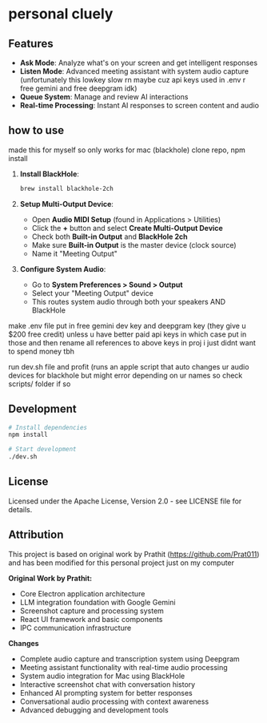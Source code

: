 # personal cluely

## Features

- **Ask Mode**: Analyze what's on your screen and get intelligent responses
- **Listen Mode**: Advanced meeting assistant with system audio capture (unfortunately this lowkey slow rn maybe cuz api keys used in .env r free gemini and free deepgram idk)
- **Queue System**: Manage and review AI interactions
- **Real-time Processing**: Instant AI responses to screen content and audio

## how to use

made this for myself so only works for mac (blackhole)
clone repo, npm install

1. **Install BlackHole**:
   ```bash
   brew install blackhole-2ch
   ```

2. **Setup Multi-Output Device**:
   - Open **Audio MIDI Setup** (found in Applications > Utilities)
   - Click the **+** button and select **Create Multi-Output Device**
   - Check both **Built-in Output** and **BlackHole 2ch**
   - Make sure **Built-in Output** is the master device (clock source)
   - Name it "Meeting Output"

3. **Configure System Audio**:
   - Go to **System Preferences > Sound > Output**
   - Select your "Meeting Output" device
   - This routes system audio through both your speakers AND BlackHole
  
make .env file 
put in free gemini dev key and deepgram key (they give u $200 free credit) 
unless u have better paid api keys in which case put in those and then rename all references to above keys in proj 
i just didnt want to spend money tbh 

run dev.sh file and profit (runs an apple script that auto changes ur audio devices for blackhole but might error depending on ur names so check scripts/ folder if so

## Development

```bash
# Install dependencies
npm install

# Start development
./dev.sh
```

## License

Licensed under the Apache License, Version 2.0 - see LICENSE file for details.

## Attribution

This project is based on original work by Prathit (https://github.com/Prat011) and has been modified for this personal project just on my computer

**Original Work by Prathit:**
- Core Electron application architecture
- LLM integration foundation with Google Gemini
- Screenshot capture and processing system
- React UI framework and basic components
- IPC communication infrastructure

**Changes**
- Complete audio capture and transcription system using Deepgram
- Meeting assistant functionality with real-time audio processing
- System audio integration for Mac using BlackHole
- Interactive screenshot chat with conversation history
- Enhanced AI prompting system for better responses
- Conversational audio processing with context awareness
- Advanced debugging and development tools
